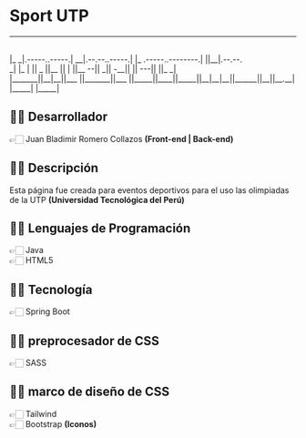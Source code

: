 # Sport UTP

 _______                _______                __                     ______  __
<br> 
|_     _|.-----..-----.|     __|.--.--..-----.|  |_ .-----..--------.|      ||__|.--.--.
<br>
 _|   |_ |     ||  _  ||__     ||  |  ||__ --||   _||  -__||        ||   ---||  ||_   _|
<br> 
|_______||__|__||___  ||_______||___  ||_____||____||_____||__|__|__||______||__||__.__|
<br>
                |_____|         |_____|

## ✍🏻 Desarrollador

👉🏻 Juan Bladimir Romero Collazos **(Front-end | Back-end)**

## ✍🏻 Descripción

Esta página fue creada para eventos deportivos para el uso las olimpiadas de la UTP **(Universidad Tecnológica del Perú)**

## ✍🏻 Lenguajes de Programación

👉🏻 Java
<br>
👉🏻 HTML5

## ✍🏻 Tecnología

👉🏻 Spring Boot

## ✍🏻 preprocesador de CSS

👉🏻 SASS

## ✍🏻 marco de diseño de CSS

👉🏻 Tailwind
<br>
👉🏻 Bootstrap **(Iconos)**